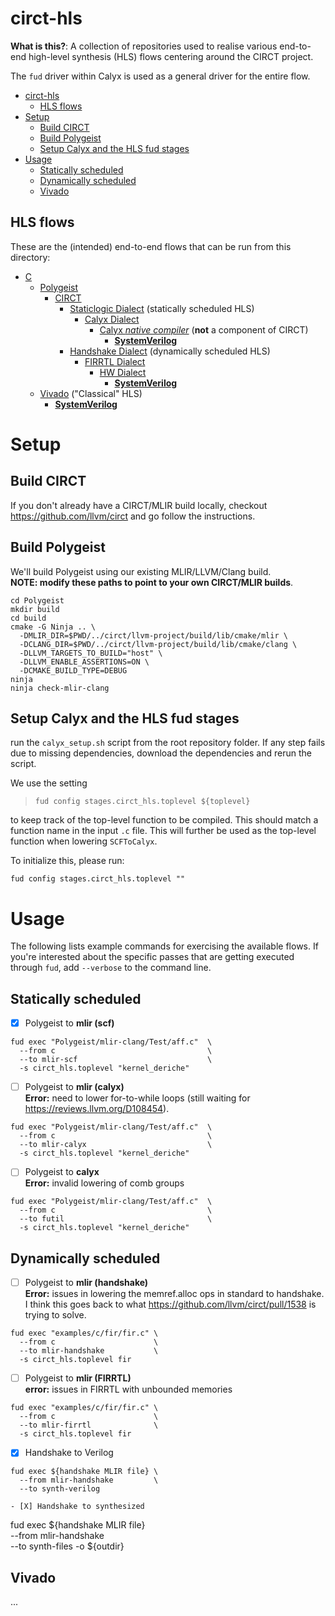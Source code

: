 # circt-hls

**What is this?**:
A collection of repositories used to realise various end-to-end high-level synthesis (HLS) flows centering around the CIRCT project.

The `fud` driver within Calyx is used as a general driver for the entire flow.

- [circt-hls](#circt-hls)
  - [HLS flows](#hls-flows)
- [Setup](#setup)
  - [Build CIRCT](#build-circt)
  - [Build Polygeist](#build-polygeist)
  - [Setup Calyx and the HLS fud stages](#setup-calyx-and-the-hls-fud-stages)
- [Usage](#usage)
  - [Statically scheduled](#statically-scheduled)
  - [Dynamically scheduled](#dynamically-scheduled)
  - [Vivado](#vivado)

## HLS flows

These are the (intended) end-to-end flows that can be run from this directory:
- [C](https://en.wikipedia.org/wiki/C_(programming_language))
  - [Polygeist](https://c.wsmoses.com/papers/Polygeist_PACT.pdf)
    - [CIRCT](https://circt.llvm.org/)
      - [Staticlogic Dialect](https://circt.llvm.org/docs/Dialects/StaticLogic/) (statically scheduled HLS)
        - [Calyx Dialect](https://circt.llvm.org/docs/Dialects/Calyx/)
          - [Calyx *native compiler*](https://capra.cs.cornell.edu/calyx/) (**not** a component of CIRCT)
            - [**SystemVerilog**](https://en.wikipedia.org/wiki/SystemVerilog)
      - [Handshake Dialect](https://circt.llvm.org/docs/Dialects/Handshake/) (dynamically scheduled HLS)
        - [FIRRTL Dialect](https://circt.llvm.org/docs/Dialects/FIRRTL/)
          - [HW Dialect](https://circt.llvm.org/docs/Dialects/HW/)
            - [**SystemVerilog**](https://en.wikipedia.org/wiki/SystemVerilog)
  - [Vivado](https://en.wikipedia.org/wiki/Xilinx_Vivado) ("Classical" HLS)
    -  [**SystemVerilog**](https://en.wikipedia.org/wiki/SystemVerilog)

# Setup

## Build CIRCT
If you don't already have a CIRCT/MLIR build locally, checkout https://github.com/llvm/circt and go follow the instructions.

## Build Polygeist
We'll build Polygeist using our existing MLIR/LLVM/Clang build.  
**NOTE: modify these paths to point to your own CIRCT/MLIR builds**.
```
cd Polygeist
mkdir build
cd build
cmake -G Ninja .. \
  -DMLIR_DIR=$PWD/../circt/llvm-project/build/lib/cmake/mlir \
  -DCLANG_DIR=$PWD/../circt/llvm-project/build/lib/cmake/clang \
  -DLLVM_TARGETS_TO_BUILD="host" \
  -DLLVM_ENABLE_ASSERTIONS=ON \
  -DCMAKE_BUILD_TYPE=DEBUG
ninja
ninja check-mlir-clang
```

## Setup Calyx and the HLS fud stages

run the `calyx_setup.sh` script from the root repository folder. If any step fails due to missing dependencies, download the dependencies and rerun the script.

We use the setting
> `fud config stages.circt_hls.toplevel ${toplevel}`

to keep track of the top-level function to be compiled. This should match a function name in the input `.c` file. This will further be used as the top-level function when lowering `SCFToCalyx`.

To initialize this, please run:
```
fud config stages.circt_hls.toplevel ""
```

# Usage
The following lists example commands for exercising the available flows. If you're interested about the specific passes that are getting executed through `fud`, add `--verbose` to the command line.

## Statically scheduled
- [x] Polygeist to **mlir (scf)**
```
fud exec "Polygeist/mlir-clang/Test/aff.c"  \
  --from c                                  \
  --to mlir-scf                             \
  -s circt_hls.toplevel "kernel_deriche"
```

- [ ] Polygeist to **mlir (calyx)**  
**Error:** need to lower for-to-while loops (still waiting for https://reviews.llvm.org/D108454).
```
fud exec "Polygeist/mlir-clang/Test/aff.c"  \
  --from c                                  \
  --to mlir-calyx                           \
  -s circt_hls.toplevel "kernel_deriche"
```

- [ ] Polygeist to **calyx**  
**Error:** invalid lowering of comb groups
```
fud exec "Polygeist/mlir-clang/Test/aff.c"  \
  --from c                                  \
  --to futil                                \
  -s circt_hls.toplevel "kernel_deriche"
```

## Dynamically scheduled

- [ ] Polygeist to **mlir (handshake)**  
**Error:** issues in lowering the memref.alloc ops in standard to handshake. I think this goes back to what https://github.com/llvm/circt/pull/1538 is trying to solve.
```
fud exec "examples/c/fir/fir.c" \
  --from c                      \
  --to mlir-handshake           \
  -s circt_hls.toplevel fir
```

- [ ] Polygeist to **mlir (FIRRTL)**  
**error:** issues in FIRRTL with unbounded memories
```
fud exec "examples/c/fir/fir.c" \
  --from c                      \
  --to mlir-firrtl              \
  -s circt_hls.toplevel fir
```

- [X] Handshake to Verilog
```
fud exec ${handshake MLIR file} \
  --from mlir-handshake         \
  --to synth-verilog

- [X] Handshake to synthesized
```
fud exec ${handshake MLIR file} \
  --from mlir-handshake         \
  --to synth-files -o ${outdir}


## Vivado
...
